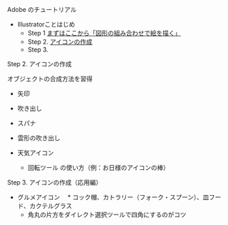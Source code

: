 Adobe のチュートリアル

* Illustratorことはじめ
  * Step 1 [まずはここから「図形の組み合わせで絵を描く」](https://helpx.adobe.com/jp/illustrator/how-to/beginners-tutorial-1.html)
  * Step 2. [アイコンの作成](https://helpx.adobe.com/jp/illustrator/how-to/beginners-tutorial-2.html)
  * Step 3.

Step 2. アイコンの作成

オブジェクトの合成方法を習得
* 矢印
* 吹き出し
* スパナ
* 雲形の吹き出し

* 天気アイコン
  * 回転ツール の使い方（例：お日様のアイコンの棒）

Step 3. アイコンの作成（応用編）

* グルメアイコン
　* コック帽、カトラリー（フォーク・スプーン）、皿フード、カクテルグラス
  * 角丸の片方をダイレクト選択ツールで四角にするのがコツ
